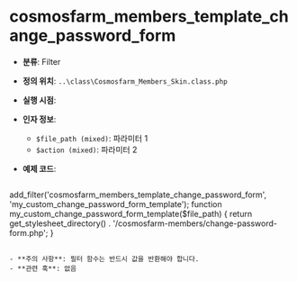 # cosmosfarm_members_template_change_password_form

- **분류**: Filter
- **정의 위치**: `..\class\Cosmosfarm_Members_Skin.class.php`
- **실행 시점**: 
- **인자 정보**:
  - `$file_path (mixed)`: 파라미터 1
  - `$action (mixed)`: 파라미터 2
- **예제 코드**:

  ```php
add_filter('cosmosfarm_members_template_change_password_form', 'my_custom_change_password_form_template');
    function my_custom_change_password_form_template($file_path) {
        return get_stylesheet_directory() . '/cosmosfarm-members/change-password-form.php';
    }
  ```

- **주의 사항**: 필터 함수는 반드시 값을 반환해야 합니다.
- **관련 훅**: 없음
